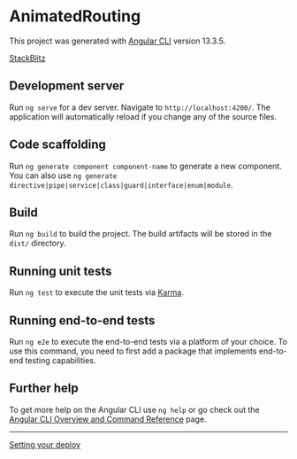 # AnimatedRouting

This project was generated with [Angular CLI](https://github.com/angular/angular-cli) version 13.3.5.

[StackBlitz](https://stackblitz.com/edit/angular-8-animation-example?embed=1&file=src/app/app.component.ts)

## Development server

Run `ng serve` for a dev server. Navigate to `http://localhost:4200/`. The application will automatically reload if you change any of the source files.

## Code scaffolding

Run `ng generate component component-name` to generate a new component. You can also use `ng generate directive|pipe|service|class|guard|interface|enum|module`.

## Build

Run `ng build` to build the project. The build artifacts will be stored in the `dist/` directory.

## Running unit tests

Run `ng test` to execute the unit tests via [Karma](https://karma-runner.github.io).

## Running end-to-end tests

Run `ng e2e` to execute the end-to-end tests via a platform of your choice. To use this command, you need to first add a package that implements end-to-end testing capabilities.

## Further help

To get more help on the Angular CLI use `ng help` or go check out the [Angular CLI Overview and Command Reference](https://angular.io/cli) page.


----
[Setting your deploy](https://dev.to/angular/build-deploy-angular-apps-in-github-pages-using-github-actions-e7a)
